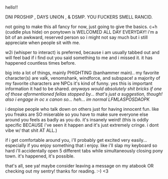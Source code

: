 hello!! 

DNI PROSHIP , DAYS UNION , & DSMP. YOU FUCKERS SMELL RANCID.

not going to make this all fancy for now, just going to give the basics.
c+h (cuddle plus hide) on ponytown is WELCOMED ALL DAY EVERYDAY! i'm a bit of an awkward, reserved person so i might not say much but i still appreciate when people sit with me.

w2i (whisper to interact) is preferred, because i am usually tabbed out and will feel bad if i find out you said something to me and i missed it. it has happened countless times before.

big into a lot of things, mainly PHIGHTING (banhammer main).. my favorite character(s) are valk, venomshank, windforce, and subspace! a majority of my favorite characters are NPCs it's kind of funny. yes this is important information it had to be shared.
*anyways would absolutely shit bricks if one of those aformentioned fellas stopped by... that's just a suggestion, though! also i engage in oc x canon so... heh... im normal LFMLASPOSDAOPK*

 i despise people who talk down on others just for having innocent fun. like you freaks are SO miserable so you have to make sure everyone else around you feels as badly as you do. it's insanely weird! (this is oddly specific BECAUSE i've seen it happen and it's just extremely cringe. i dont vibe w/ that shit AT ALL.)

 if i get comfortable around you, i'll probably get excited very easily... especially if you enjoy something that i enjoy. like i'll slap my keyboard so hard i'll accidentally open 5 different tabs while simultaneously closing pony town. it's happened, it's possible.

 that's all, see ya! maybe consider leaving a message on my atabook OR checking out my sentry! thanks for reading. :-) <3


<!--
**VEETALITY/VEETALITY** is a ✨ _special_ ✨ repository because its `README.md` (this file) appears on your GitHub profile.

Here are some ideas to get you started:

- 🔭 I’m currently working on ...
- 🌱 I’m currently learning ...
- 👯 I’m looking to collaborate on ...
- 🤔 I’m looking for help with ...
- 💬 Ask me about ...
- 📫 How to reach me: ...
- 😄 Pronouns: ...
- ⚡ Fun fact: ...
-->
